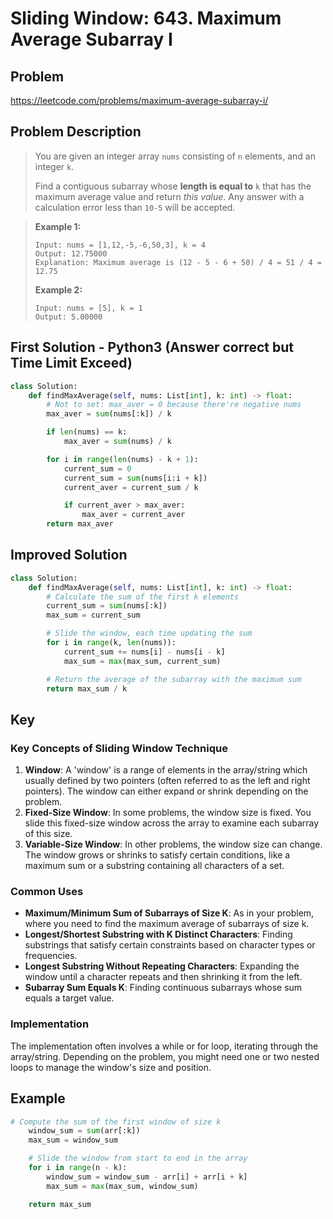 # Sliding Window: 643. Maximum Average Subarray I

## Problem ##

https://leetcode.com/problems/maximum-average-subarray-i/

## Problem Description ##

> You are given an integer array `nums` consisting of `n` elements, and an integer `k`.
>
> Find a contiguous subarray whose **length is equal to** `k` that has the maximum average value and return *this value*. Any answer with a calculation error less than `10-5` will be accepted.

> **Example 1:**
>
> ```
> Input: nums = [1,12,-5,-6,50,3], k = 4
> Output: 12.75000
> Explanation: Maximum average is (12 - 5 - 6 + 50) / 4 = 51 / 4 = 12.75
> ```
>
> **Example 2:**
>
> ```
> Input: nums = [5], k = 1
> Output: 5.00000
> ```

## First Solution - Python3 (Answer correct but Time Limit Exceed) ##

``` python
class Solution:
    def findMaxAverage(self, nums: List[int], k: int) -> float:
        # Not to set: max_aver = 0 because there're negative nums
        max_aver = sum(nums[:k]) / k

        if len(nums) == k:
            max_aver = sum(nums) / k

        for i in range(len(nums) - k + 1):
            current_sum = 0
            current_sum = sum(nums[i:i + k])
            current_aver = current_sum / k

            if current_aver > max_aver:
                max_aver = current_aver
        return max_aver
```

## Improved Solution ##

``` python
class Solution:
    def findMaxAverage(self, nums: List[int], k: int) -> float:
        # Calculate the sum of the first k elements
        current_sum = sum(nums[:k])
        max_sum = current_sum

        # Slide the window, each time updating the sum
        for i in range(k, len(nums)):
            current_sum += nums[i] - nums[i - k]
            max_sum = max(max_sum, current_sum)

        # Return the average of the subarray with the maximum sum
        return max_sum / k
```

## Key

### Key Concepts of Sliding Window Technique

1. **Window**: A 'window' is a range of elements in the array/string which usually defined by two pointers (often referred to as the left and right pointers). The window can either expand or shrink depending on the problem.
2. **Fixed-Size Window**: In some problems, the window size is fixed. You slide this fixed-size window across the array to examine each subarray of this size.
3. **Variable-Size Window**: In other problems, the window size can change. The window grows or shrinks to satisfy certain conditions, like a maximum sum or a substring containing all characters of a set.

### Common Uses

- **Maximum/Minimum Sum of Subarrays of Size K**: As in your problem, where you need to find the maximum average of subarrays of size k.
- **Longest/Shortest Substring with K Distinct Characters**: Finding substrings that satisfy certain constraints based on character types or frequencies.
- **Longest Substring Without Repeating Characters**: Expanding the window until a character repeats and then shrinking it from the left.
- **Subarray Sum Equals K**: Finding continuous subarrays whose sum equals a target value.

### Implementation

The implementation often involves a while or for loop, iterating through the array/string. Depending on the problem, you might need one or two nested loops to manage the window's size and position.

## Example

```python
# Compute the sum of the first window of size k
    window_sum = sum(arr[:k])
    max_sum = window_sum

    # Slide the window from start to end in the array
    for i in range(n - k):
        window_sum = window_sum - arr[i] + arr[i + k]
        max_sum = max(max_sum, window_sum)

    return max_sum
```

